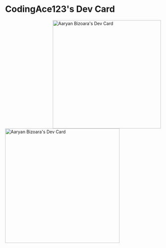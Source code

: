 # CodingAce123's Dev Card

<img align='right' src="https://api.daily.dev/devcards/e9dc5fe6fe464c60a58a3e4ad68a9bb3.png?r=fzk" width="350" alt="Aaryan Bizoara's Dev Card"/>

<a href="https://devcard.link/ZrBUq5"><img src="https://user-images.githubusercontent.com/74406341/140936067-663a92c7-2e91-44e5-8aef-1c20a54fbd28.PNG" width="370" alt="Aaryan Bizoara's Dev Card"/></a>
